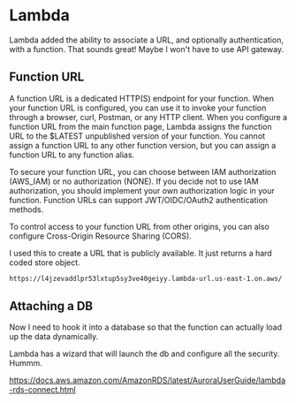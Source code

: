 # Lambda

Lambda added the ability to associate a URL, and optionally authentication, with a function. That sounds great! Maybe I won't have to use API gateway.

## Function URL

A function URL is a dedicated HTTP(S) endpoint for your function. When your function URL is configured, you can use it to invoke your function through a browser, curl, Postman, or any HTTP client. When you configure a function URL from the main function page, Lambda assigns the function URL to the $LATEST unpublished version of your function. You cannot assign a function URL to any other function version, but you can assign a function URL to any function alias.

To secure your function URL, you can choose between IAM authorization (AWS_IAM) or no authorization (NONE). If you decide not to use IAM authorization, you should implement your own authorization logic in your function. Function URLs can support JWT/OIDC/OAuth2 authentication methods.

To control access to your function URL from other origins, you can also configure Cross-Origin Resource Sharing (CORS).

I used this to create a URL that is publicly available. It just returns a hard coded store object.

```sh
https://l4jzevaddlpr53lxtup5sy3ve40geiyy.lambda-url.us-east-1.on.aws/
```

## Attaching a DB

Now I need to hook it into a database so that the function can actually load up the data dynamically.

Lambda has a wizard that will launch the db and configure all the security. Hummm.

https://docs.aws.amazon.com/AmazonRDS/latest/AuroraUserGuide/lambda-rds-connect.html
